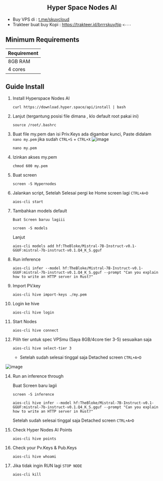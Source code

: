 # <h2 align=center>Hyper Space Nodes AI</h2>
- Buy VPS di : [t.me/skuycloud](t.me/skuycloud)
- Trakteer buat buy Kopi : https://trakteer.id/brrrskuy/tip `<---`

## Minimum Requirements

| **Requirement**         |
|-------------------------|
|  8GB RAM                |
|  4 cores                |


## Guide Install
1. Install Hyperspace Nodes AI
    ```
    curl https://download.hyper.space/api/install | bash
    ```
2. Lanjut (tergantung posisi file dimana , klo default root pakai ini)
    ```
    source /root/.bashrc
    ```
3. Buat file my.pem dan isi Priv.Keys ada digambar kunci, Paste didalam `nano my.pem` jika sudah `CTRL+S` + `CTRL+X` 
![image](https://github.com/user-attachments/assets/1b1fc174-0f82-47b1-a1da-ecb0d4eff684)
    ```
    nano my.pem
    ```
4. Izinkan akses my.pem
    ```
    chmod 600 my.pem
    ```
5. Buat screen 
    ```
    screen -S Hypernodes
    ```
6. Jalankan script, Setelah Selesai pergi ke Home screen lagi `CTRL+A+D`
    ```
    aios-cli start
    ```
7. Tambahkan models default

   `Buat Screen baruu lagiii`
    ```
    screen -S models
    ```
    Lanjut
    ```
    aios-cli models add hf:TheBloke/Mistral-7B-Instruct-v0.1-GGUF:mistral-7b-instruct-v0.1.Q4_K_S.gguf
    ```
9. Run inference 
    ```
    aios-cli infer --model hf:TheBloke/Mistral-7B-Instruct-v0.1-GGUF:mistral-7b-instruct-v0.1.Q4_K_S.gguf --prompt "Can you explain how to write an HTTP server in Rust?"
    ```
10. Import PV.key 
    ```
    aios-cli hive import-keys ./my.pem
    ```
11. Login ke hive
    ```
    aios-cli hive login
    ```
12. Start Nodes
    ```
    aios-cli hive connect
    ```
13. Pilih tier untuk spec VPSmu (Saya 8GB/4core tier 3-5) sesuaikan saja
    ```
    aios-cli hive select-tier 3
    ```
    - Setelah sudah selesai tinggal saja Detached screen `CTRL+A+D`
    
  ![image](https://github.com/user-attachments/assets/5c4acd4a-b158-49d9-a567-d6e1c937df62)

14. Run an inference through

    Buat Screen baru lagii
    ```
    screen -S inference
    ```
    ```
    aios-cli hive infer --model hf:TheBloke/Mistral-7B-Instruct-v0.1-GGUF:mistral-7b-instruct-v0.1.Q4_K_S.gguf --prompt "Can you explain how to write an HTTP server in Rust?"
    ```
    Setelah sudah selesai tinggal saja Detached screen `CTRL+A+D`
16. Check Hyper Nodes AI Points
    ```
    aios-cli hive points
    ```
17. Check your Pv.Keys & Pub.Keys
    ```
    aios-cli hive whoami
    ```
18. Jika tidak ingin RUN lagi `STOP NODE` 
    ```
    aios-cli kill
    ```
